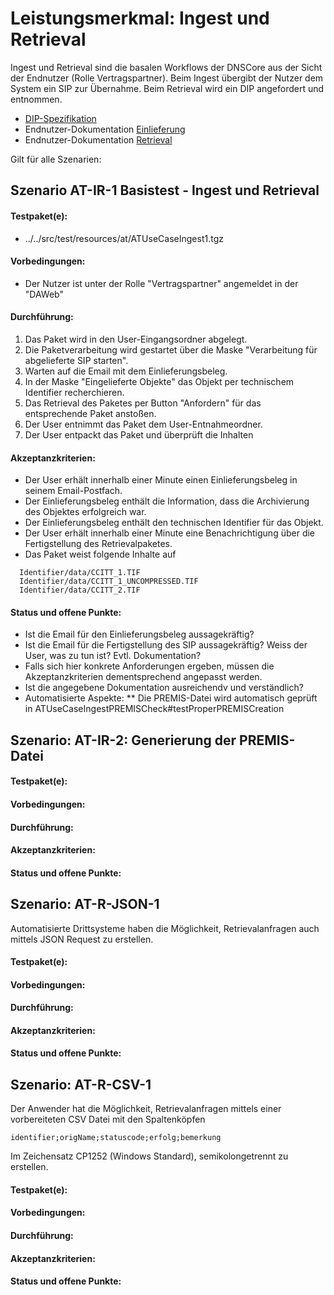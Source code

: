 # Leistungsmerkmal: Ingest und Retrieval

Ingest und Retrieval sind die basalen Workflows der DNSCore aus der Sicht der Endnutzer (Rolle Vertragspartner).
Beim Ingest übergibt der Nutzer dem System ein SIP zur Übernahme. Beim Retrieval wird ein DIP angefordert und entnommen.

* [DIP-Spezifikation](specification_dip.md)
* Endnutzer-Dokumentation [Einlieferung](usage_ingest.de.md)
* Endnutzer-Dokumentation [Retrieval](usage_retrieval.de.md)

Gilt für alle Szenarien:

## Szenario AT-IR-1 Basistest - Ingest und Retrieval

#### Testpaket(e):

* ../../src/test/resources/at/ATUseCaseIngest1.tgz

#### Vorbedingungen:

* Der Nutzer ist unter der Rolle "Vertragspartner" angemeldet in der "DAWeb"

#### Durchführung:

1. Das Paket wird in den User-Eingangsordner abgelegt.
1. Die Paketverarbeitung wird gestartet über die Maske "Verarbeitung für abgelieferte SIP starten".
1. Warten auf die Email mit dem Einlieferungsbeleg.
1. In der Maske "Eingelieferte Objekte" das Objekt per technischem Identifier recherchieren.
1. Das Retrieval des Paketes per Button "Anfordern" für das entsprechende Paket anstoßen.
1. Der User entnimmt das Paket dem User-Entnahmeordner.
1. Der User entpackt das Paket und überprüft die Inhalten

#### Akzeptanzkriterien:

* Der User erhält innerhalb einer Minute einen Einlieferungsbeleg in seinem Email-Postfach.
* Der Einlieferungsbeleg enthält die Information, dass die Archivierung des Objektes erfolgreich war.
* Der Einlieferungsbeleg enthält den technischen Identifier für das Objekt.
* Der User erhält innerhalb einer Minute eine Benachrichtigung über die Fertigstellung des Retrievalpaketes.
* Das Paket weist folgende Inhalte auf
```
  Identifier/data/CCITT_1.TIF
  Identifier/data/CCITT_1_UNCOMPRESSED.TIF
  Identifier/data/CCITT_2.TIF
``` 

#### Status und offene Punkte:

* Ist die Email für den Einlieferungsbeleg aussagekräftig?
* Ist die Email für die Fertigstellung des SIP aussagekräftig? Weiss der User, was zu tun ist? Evtl. Dokumentation?
* Falls sich hier konkrete Anforderungen ergeben, müssen die Akzeptanzkriterien dementsprechend angepasst werden.
* Ist die angegebene Dokumentation ausreichendv und verständlich?
* Automatisierte Aspekte:
** Die PREMIS-Datei wird automatisch geprüft in&nbsp;ATUseCaseIngestPREMISCheck#testProperPREMISCreation

## Szenario: AT-IR-2: Generierung der PREMIS-Datei

#### Testpaket(e):

#### Vorbedingungen:

#### Durchführung:

#### Akzeptanzkriterien:

#### Status und offene Punkte:

## Szenario: AT-R-JSON-1

Automatisierte Drittsysteme haben die Möglichkeit, Retrievalanfragen auch mittels JSON Request zu erstellen. 

#### Testpaket(e):

#### Vorbedingungen:

#### Durchführung:

#### Akzeptanzkriterien:

#### Status und offene Punkte:

## Szenario: AT-R-CSV-1

Der Anwender hat die Möglichkeit, Retrievalanfragen mittels einer vorbereiteten CSV Datei mit den Spaltenköpfen

    identifier;origName;statuscode;erfolg;bemerkung

Im Zeichensatz CP1252 (Windows Standard), semikolongetrennt zu erstellen. 

#### Testpaket(e):

#### Vorbedingungen:

#### Durchführung:

#### Akzeptanzkriterien:

#### Status und offene Punkte:
